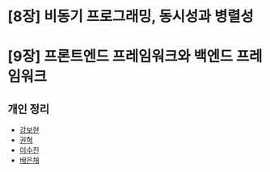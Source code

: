 # [8장] 비동기 프로그래밍, 동시성과 병렬성

# [9장] 프론트엔드 프레임워크와 백엔드 프레임워크

## 개인 정리

- [강보현]()
- [권혁]()
- [이수진]()
- [배은채]()
